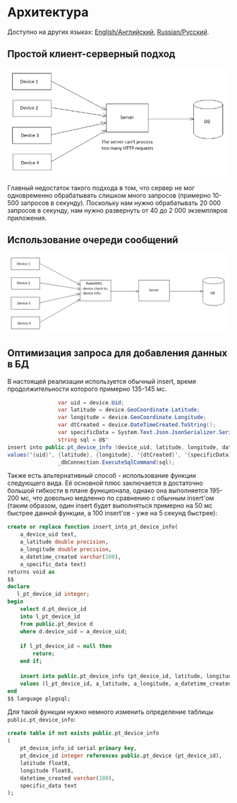 # Архитектура 

Доступно на других языках: [English/Английский](architecture.md), [Russian/Русский](architecture.ru.md).

## Простой клиент-серверный подход

![ClientServerApproach](img/ClientServerApproach.png)

Главный недостаток такого подхода в том, что сервер не мог одновременно обрабатывать слишком много запросов (примерно 10-500 запросов в секунду).
Поскольку нам нужно обрабатывать 20 000 запросов в секунду, нам нужно развернуть от 40 до 2 000 экземпляров приложения.

## Использование очереди сообщений 

![MessageQueueArchitecture](img/MessageQueueArchitecture.png)

## Оптимизация запроса для добавления данных в БД 

В настоящей реализации используется обычный insert, время продолжительности которого примерно 135-145 мс. 

```C#
                var uid = device.Uid; 
                var latitude = device.GeoCoordinate.Latitude; 
                var longitude = device.GeoCoordinate.Longitude; 
                var dtCreated = device.DateTimeCreated.ToString(); 
                var specificData = System.Text.Json.JsonSerializer.Serialize(device.SpecificData); 
                string sql = @$"
insert into public.pt_device_info (device_uid, latitude, longitude, datetime_created, specific_data)
values('{uid}', {latitude}, {longitude}, '{dtCreated}', '{specificData}')"; 
                _dbConnection.ExecuteSqlCommand(sql); 
```

Также есть альтернативный способ - использование функции следующего вида. Её основной плюс заключается в достаточно большой гибкости в плане функционала, однако она выполняется 195-200 мс, что довольно медленно по сравнению с обычным insert'ом (таким образом, один insert будет выполняться примерно на 50 мс быстрее данной функции, а 100 insert'ов - уже на 5 секунд быстрее): 

```SQL
create or replace function insert_into_pt_device_info(
    a_device_uid text,
    a_latitude double precision, 
    a_longitude double precision, 
    a_datetime_created varchar(100), 
    a_specific_data text)
returns void as 
$$
declare
   l_pt_device_id integer;
begin
    select d.pt_device_id
    into l_pt_device_id
    from public.pt_device d
    where d.device_uid = a_device_uid; 

    if l_pt_device_id = null then 
        return; 
    end if; 

    insert into public.pt_device_info (pt_device_id, latitude, longitude, datetime_created, specific_data)
    values (l_pt_device_id, a_latitude, a_longitude, a_datetime_created, a_specific_data); 
end
$$ language plpgsql;
```

Для такой функции нужно немного изменить определение таблицы `public.pt_device_info`: 

```SQL
create table if not exists public.pt_device_info
(
    pt_device_info_id serial primary key, 
    pt_device_id integer references public.pt_device (pt_device_id), 
    latitude float8,
    longitude float8, 
    datetime_created varchar(100),
    specific_data text
);
```
